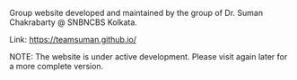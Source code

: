 Group website developed and maintained by the group of Dr. Suman Chakrabarty @ SNBNCBS Kolkata.

Link: https://teamsuman.github.io/

NOTE: The website is under active development. Please visit again later for a more complete version.
